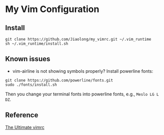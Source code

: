 # My Vim Configuration

## Install
```shell
git clone https://github.com/Jiaolong/my_vimrc.git ~/.vim_runtime
sh ~/.vim_runtime/install.sh
```
## Known issues
- vim-airline is not showing symbols properly?
Install powerline fonts:
```shell
git clone https://github.com/powerline/fonts.git
sudo ./fonts/install.sh
```
Then you change your terminal fonts into powerline fonts, e.g., `Meslo LG L DZ`.

## Reference
[The Ultimate vimrc](https://github.com/amix/vimrc.git)
